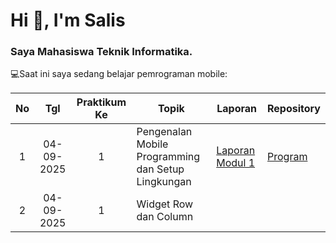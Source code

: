 <h1 align="left">Hi 👋, I'm Salis</h1>
<h3 align="left">Saya Mahasiswa Teknik Informatika.</h3>

💻Saat ini saya sedang belajar pemrograman mobile:

|  No  | Tgl  | Praktikum Ke  | Topik  |  Laporan  |  Repository  |
|  :---:  |  :---:  |  :---:  |  ---  |  ---  |  ---  |
| 1  | 04-09-2025  |  1  | Pengenalan Mobile Programming dan Setup Lingkungan  | [Laporan Modul 1](https://docs.google.com/document/d/1w_NjtFCcSaL6QQwWF5-CJ4YByil0_wCu/edit?usp=sharing&ouid=105548416676952962475&rtpof=true&sd=true "Laporan Modul 1")  | [Program](http://https://github.com/SalisQodriMM/prakmobilem1 "Program")  |
| 2  | 04-09-2025  |  1  | Widget Row dan Column  |   |   |
